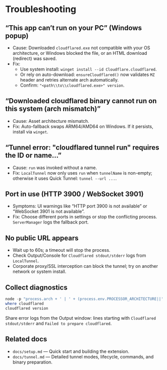 # Troubleshooting

## “This app can’t run on your PC” (Windows popup)
- Cause: Downloaded `cloudflared.exe` not compatible with your OS architecture, or Windows blocked the file, or an HTML download (redirect) was saved.
- Fix:
  - Use system install: `winget install --id Cloudflare.cloudflared`.
  - Or rely on auto-download: `ensureCloudflared()` now validates `MZ` header and retries alternate arch automatically.
  - Confirm: `"<path\\to\\cloudflared.exe>" version`.

## “Downloaded cloudflared binary cannot run on this system (arch mismatch)”
- Cause: Asset architecture mismatch.
- Fix: Auto-fallback swaps ARM64/AMD64 on Windows. If it persists, install via `winget`.

## “Tunnel error: \"cloudflared tunnel run\" requires the ID or name...”
- Cause: `run` was invoked without a name.
- Fix: `LocalTunnel` now only uses `run` when `tunnelName` is non-empty; otherwise it uses Quick Tunnel: `tunnel --url ...`.

## Port in use (HTTP 3900 / WebSocket 3901)
- Symptoms: UI warnings like “HTTP port 3900 is not available” or “WebSocket 3901 is not available”.
- Fix: Choose different ports in settings or stop the conflicting process. `ServerManager` logs the fallback port.

## No public URL appears
- Wait up to 60s; a timeout will stop the process.
- Check Output/Console for `Cloudflared stdout/stderr` logs from `LocalTunnel`.
- Corporate proxy/SSL interception can block the tunnel; try on another network or system install.

## Collect diagnostics
```powershell
node -p "process.arch + ' | ' + (process.env.PROCESSOR_ARCHITECTURE||'') + ' | ' + (process.env.PROCESSOR_ARCHITEW6432||'')"
where cloudflared
cloudflared version
```
Share error logs from the Output window: lines starting with `Cloudflared stdout/stderr` and `Failed to prepare cloudflared`.

## Related docs
- `docs/setup.md` — Quick start and building the extension.
- `docs/tunnel.md` — Detailed tunnel modes, lifecycle, commands, and binary preparation.
